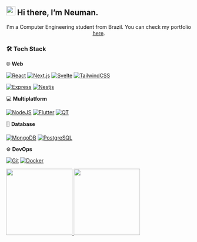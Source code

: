 ## <img src="https://media.giphy.com/media/hvRJCLFzcasrR4ia7z/giphy.gif" width="25px"> Hi there, I’m Neuman. 

<p align="center">I'm a Computer Engineering student from Brazil. You can check my portfolio <a href="https://neumanf.github.io/">here</a>.</p>

### 🛠 Tech Stack

🌐 **Web**

  [![React](https://img.shields.io/badge/React-blue?style=for-the-badge&logo=React)](https://reactjs.org/)
  [![Next.js](https://img.shields.io/badge/Next.js-black?style=for-the-badge&logo=next.js)](https://nextjs.org/)
  [![Svelte](https://img.shields.io/badge/Svelte-orange?style=for-the-badge&logo=Svelte)](https://svelte.dev/)
  [![TailwindCSS](https://img.shields.io/badge/TailwindCSS-blue?style=for-the-badge&logo=Tailwind+CSS)](https://tailwindcss.com/)
  
  [![Express](https://img.shields.io/badge/Express-black?style=for-the-badge&logo=express)](https://expressjs.com/)
  [![Nestjs](https://img.shields.io/badge/nestjs-EA2845?style=for-the-badge&logo=nestjs)](https://nestjs.com/)

💻 **Multiplatform**

  [![NodeJS](https://img.shields.io/badge/NodeJS-green?style=for-the-badge&logo=node.js)](https://nodejs.org/en/)
  [![Flutter](https://img.shields.io/badge/Flutter-blue?style=for-the-badge&logo=flutter)](https://flutter.dev/)
  [![QT](https://img.shields.io/badge/QT-green?style=for-the-badge&logo=QT&logoColor=white)](https://www.qt.io/)

🗄️ **Database**

  [![MongoDB](https://img.shields.io/badge/MongoDB-green?style=for-the-badge&logo=MongoDB)](https://www.mongodb.com/)
  [![PostgreSQL](https://img.shields.io/badge/PostgreSQL-white?style=for-the-badge&logo=PostgreSQL&color=00c0ff)](https://www.postgresql.org/)

⚙️ **DevOps**

  [![Git](https://img.shields.io/badge/Git-orange?style=for-the-badge&logo=git)](https://git-scm.com/)
  [![Docker](https://img.shields.io/badge/Docker-0E0E52?style=for-the-badge&logo=docker)](https://www.docker.com/)

<a href="https://github.com/neumanf">
<img height="180em" src="https://github-readme-stats.vercel.app/api?username=neumanf&theme=buefy&show_icons=true&include_all_commits=true" />
<img height="180em" src="https://github-readme-stats.vercel.app/api/top-langs/?username=neumanf&theme=buefy&layout=compact" />
</a>
